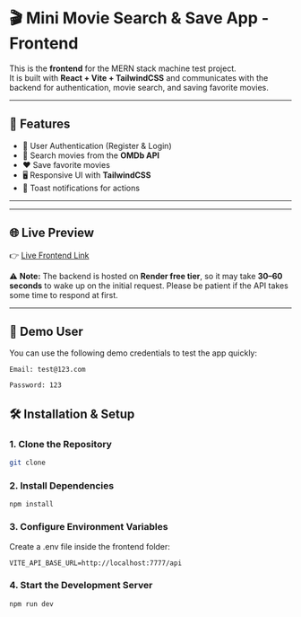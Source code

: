 # 🎬 Mini Movie Search & Save App - Frontend

This is the **frontend** for the MERN stack machine test project.  
It is built with **React + Vite + TailwindCSS** and communicates with the backend for authentication, movie search, and saving favorite movies.

---

## 🚀 Features
- 🔐 User Authentication (Register & Login)
- 🎥 Search movies from the **OMDb API**
- ❤️ Save favorite movies
- 🖥️ Responsive UI with **TailwindCSS**
- 🔔 Toast notifications for actions

---

---

## 🌐 Live Preview
👉 [Live Frontend Link](https://movie-searcher-frontend.vercel.app/)  

⚠️ **Note:** The backend is hosted on **Render free tier**, so it may take **30–60 seconds** to wake up on the initial request. Please be patient if the API takes some time to respond at first.

---

## 👤 Demo User
You can use the following demo credentials to test the app quickly:

```
Email: test@123.com

Password: 123
```


## 🛠️ Installation & Setup

### 1. Clone the Repository
```bash
git clone
```

### 2. Install Dependencies
```
npm install
```

### 3. Configure Environment Variables
Create a .env file inside the frontend folder:

```
VITE_API_BASE_URL=http://localhost:7777/api
```

### 4. Start the Development Server
```
npm run dev
```